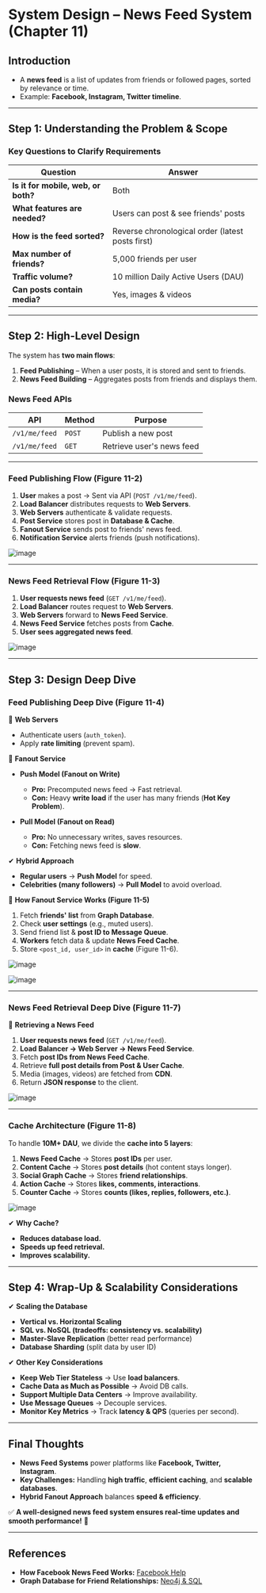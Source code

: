 # **System Design – News Feed System (Chapter 11)**  

## **Introduction**  
- A **news feed** is a list of updates from friends or followed pages, sorted by relevance or time.  
- Example: **Facebook, Instagram, Twitter timeline**.  

---

## **Step 1: Understanding the Problem & Scope**  
### **Key Questions to Clarify Requirements**  
| **Question** | **Answer** |
|-------------|-----------|
| **Is it for mobile, web, or both?** | Both |
| **What features are needed?** | Users can post & see friends' posts |
| **How is the feed sorted?** | Reverse chronological order (latest posts first) |
| **Max number of friends?** | 5,000 friends per user |
| **Traffic volume?** | 10 million Daily Active Users (DAU) |
| **Can posts contain media?** | Yes, images & videos |

---

## **Step 2: High-Level Design**  
The system has **two main flows**:  
1. **Feed Publishing** – When a user posts, it is stored and sent to friends.  
2. **News Feed Building** – Aggregates posts from friends and displays them.  

### **News Feed APIs**  
| **API** | **Method** | **Purpose** |
|---------|-----------|-------------|
| `/v1/me/feed` | `POST` | Publish a new post |
| `/v1/me/feed` | `GET` | Retrieve user's news feed |

---

### **Feed Publishing Flow (Figure 11-2)**  
1. **User** makes a post → Sent via API (`POST /v1/me/feed`).  
2. **Load Balancer** distributes requests to **Web Servers**.  
3. **Web Servers** authenticate & validate requests.  
4. **Post Service** stores post in **Database & Cache**.  
5. **Fanout Service** sends post to friends' news feed.  
6. **Notification Service** alerts friends (push notifications).  


![image](https://github.com/user-attachments/assets/b3c1b9c5-5a90-4b46-b4aa-92bfc426d2a7)

---

### **News Feed Retrieval Flow (Figure 11-3)**  
1. **User requests news feed** (`GET /v1/me/feed`).  
2. **Load Balancer** routes request to **Web Servers**.  
3. **Web Servers** forward to **News Feed Service**.  
4. **News Feed Service** fetches posts from **Cache**.  
5. **User sees aggregated news feed**.  


![image](https://github.com/user-attachments/assets/45dcc200-436d-4017-9814-cf6d3240786d)

---

## **Step 3: Design Deep Dive**  
### **Feed Publishing Deep Dive (Figure 11-4)**  
📌 **Web Servers**  
- Authenticate users (`auth_token`).  
- Apply **rate limiting** (prevent spam).  

📌 **Fanout Service**  
- **Push Model (Fanout on Write)**  
  - **Pro:** Precomputed news feed → Fast retrieval.  
  - **Con:** Heavy **write load** if the user has many friends (**Hot Key Problem**).  

- **Pull Model (Fanout on Read)**  
  - **Pro:** No unnecessary writes, saves resources.  
  - **Con:** Fetching news feed is **slow**.  

✔ **Hybrid Approach**  
- **Regular users** → **Push Model** for speed.  
- **Celebrities (many followers)** → **Pull Model** to avoid overload.  

📌 **How Fanout Service Works (Figure 11-5)**  
1. Fetch **friends' list** from **Graph Database**.  
2. Check **user settings** (e.g., muted users).  
3. Send friend list & **post ID to Message Queue**.  
4. **Workers** fetch data & update **News Feed Cache**.  
5. Store `<post_id, user_id>` in **cache** (Figure 11-6).  


![image](https://github.com/user-attachments/assets/f592791f-9851-45c2-829f-56ea045df268)

![image](https://github.com/user-attachments/assets/68bc591d-7f0c-4c8a-a436-831693d6b28d)

---

### **News Feed Retrieval Deep Dive (Figure 11-7)**  
📌 **Retrieving a News Feed**  
1. **User requests news feed** (`GET /v1/me/feed`).  
2. **Load Balancer → Web Server → News Feed Service**.  
3. Fetch **post IDs from News Feed Cache**.  
4. Retrieve **full post details from Post & User Cache**.  
5. Media (images, videos) are fetched from **CDN**.  
6. Return **JSON response** to the client.  

![image](https://github.com/user-attachments/assets/1a475f5c-665d-43eb-b285-88efab3569da)


---

### **Cache Architecture (Figure 11-8)**  
To handle **10M+ DAU**, we divide the **cache into 5 layers**:  
1. **News Feed Cache** → Stores **post IDs** per user.  
2. **Content Cache** → Stores **post details** (hot content stays longer).  
3. **Social Graph Cache** → Stores **friend relationships**.  
4. **Action Cache** → Stores **likes, comments, interactions**.  
5. **Counter Cache** → Stores **counts (likes, replies, followers, etc.)**.  


![image](https://github.com/user-attachments/assets/1990a9a2-550b-4d74-9d86-650161c1414b)


✔ **Why Cache?**  
- **Reduces database load.**  
- **Speeds up feed retrieval.**  
- **Improves scalability.**  


---

## **Step 4: Wrap-Up & Scalability Considerations**  
✔ **Scaling the Database**  
- **Vertical vs. Horizontal Scaling**  
- **SQL vs. NoSQL (tradeoffs: consistency vs. scalability)**  
- **Master-Slave Replication** (better read performance)  
- **Database Sharding** (split data by user ID)  

✔ **Other Key Considerations**  
- **Keep Web Tier Stateless** → Use **load balancers**.  
- **Cache Data as Much as Possible** → Avoid DB calls.  
- **Support Multiple Data Centers** → Improve availability.  
- **Use Message Queues** → Decouple services.  
- **Monitor Key Metrics** → Track **latency & QPS** (queries per second).  

---

## **Final Thoughts**
- **News Feed Systems** power platforms like **Facebook, Twitter, Instagram**.  
- **Key Challenges:** Handling **high traffic**, **efficient caching**, and **scalable databases**.  
- **Hybrid Fanout Approach** balances **speed & efficiency**.  

✅ **A well-designed news feed system ensures real-time updates and smooth performance!** 🚀  

---

## **References**
- **How Facebook News Feed Works:** [Facebook Help](https://www.facebook.com/help/327131014036297/)  
- **Graph Database for Friend Relationships:** [Neo4j & SQL](http://geekswithblogs.net/brendonpage/archive/2015/10/26/friend-of-friend-recommendations-with-neo4j.aspx)  
